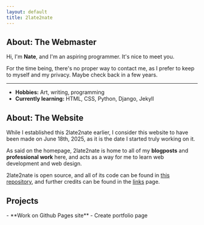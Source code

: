 ```yaml
---
layout: default
title: 2late2nate
---
```

<h2>About: The Webmaster</h2>

Hi, I'm **Nate**, and I'm an aspiring programmer. It's nice to meet you.

For the time being, there's no proper way to contact me, as I prefer to keep to myself and my privacy. Maybe check back in a few years.

---

- **Hobbies:** Art, writing, programming
- **Currently learning:** HTML, CSS, Python, Django, Jekyll

<h2>About: The Website</h2>

While I established this 2late2nate earlier, I consider this website to have been made on June 18th, 2025, as it is the date I started truly working on it.

As said on the homepage, 2late2nate is home to all of my **blogposts** and **professional work** here, and acts as a way for me to learn web development and web design.

2late2nate is open source, and all of its code can be found in [this repository](https://github.com/2late2nate/2late2nate.github.io), and further credits can be found in the [links](links.html) page.


<h2>Projects</h2>
- **Work on Github Pages site**
  - Create portfolio page

